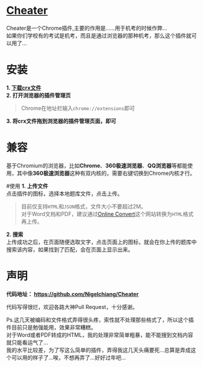 # [Cheater](https://github.com/Nigelchiang/Cheater)
Cheater是一个Chrome插件,主要的作用是……用于机考的时候作弊…  
如果你们学校有的考试是机考，而且是通过浏览器的那种机考，那么这个插件就可以用了…

# 安装
**1. [下载crx文件](http://5.nigel.top/Cheater.crx)**  
**2. 打开浏览器的插件管理页**
> Chrome在地址栏输入`chrome://extensions`即可  

**3. 将crx文件拖到浏览器的插件管理页面，即可**

# 兼容
基于Chromium的浏览器，比如**Chrome**、**360极速浏览器**、**QQ浏览器**等都能使用，其中像**360极速浏览器**这种有双内核的，需要右键切换到Chrome内核才行。

#使用
**1. 上传文件**  
点击插件的图标，选择本地题库文件，点击上传。  
> 目前仅支持`HTML`和`JSON`格式，文件大小不要超过2M。  
> 对于Word文档和PDF，建议通过[Online Convert](http://www.online-convert.com)这个网站转换为`HTML`格式再上传。

**2. 搜索**  
上传成功之后，在页面随便选取文字，点击页面上的图标，就会在你上传的题库中搜索该内容，如果找到了匹配，会在页面上显示出来。

# 声明

**代码地址： https://github.com/Nigelchiang/Cheater**   

代码写得很烂，欢迎各路大神Pull Request，十分感谢。

Ps.这几天被编码和文件格式弄得很头疼，索性就不处理那些格式了，所以这个插件目前只是勉强能用，效果非常糟糕。  
对于Word或者PDF转成的HTML，我的处理非常简单粗暴，能不能搜到文档内容就只能看运气了…     
我的水平比较差，为了写这么简单的插件，弄得我这几天头痛要死…总算是弄成这个可以用的样子了…唉，不想再弄了…好好过年吧…
